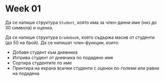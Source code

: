 # Week 01

Да се напише структура `Student`, която има за член-данни име (низ до 30 символа) и оценка.

Да се напише структура `Gradebook`, която съдържа масив от студенти (до 50 на брой).
Да се напишат член-функции, които:
  - Добавя студент към дневника
  - Изтрива студент от дневника по подадено име
  - Сортира студентите по име
  - Принтира на екрана всички студенти с оценки по-големи или равни на подадена